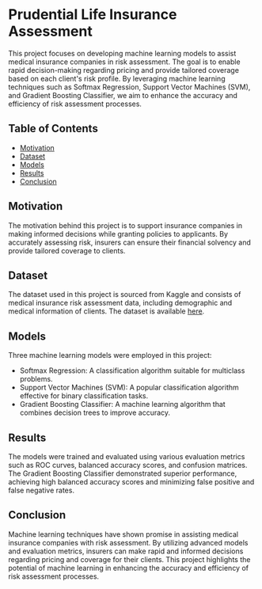 # Prudential Life Insurance Assessment

This project focuses on developing machine learning models to assist medical insurance companies in risk assessment. The goal is to enable rapid decision-making regarding pricing and provide tailored coverage based on each client's risk profile. By leveraging machine learning techniques such as Softmax Regression, Support Vector Machines (SVM), and Gradient Boosting Classifier, we aim to enhance the accuracy and efficiency of risk assessment processes.

## Table of Contents
- [Motivation](#motivation)
- [Dataset](#dataset)
- [Models](#models)
- [Results](#results)
- [Conclusion](#conclusion)

## Motivation
The motivation behind this project is to support insurance companies in making informed decisions while granting policies to applicants. By accurately assessing risk, insurers can ensure their financial solvency and provide tailored coverage to clients.

## Dataset
The dataset used in this project is sourced from Kaggle and consists of medical insurance risk assessment data, including demographic and medical information of clients. The dataset is available [here](https://www.kaggle.com/competitions/prudential-life-insurance-assessment/data).

## Models
Three machine learning models were employed in this project:
- Softmax Regression: A classification algorithm suitable for multiclass problems.
- Support Vector Machines (SVM): A popular classification algorithm effective for binary classification tasks.
- Gradient Boosting Classifier: A machine learning algorithm that combines decision trees to improve accuracy.

## Results
The models were trained and evaluated using various evaluation metrics such as ROC curves, balanced accuracy scores, and confusion matrices. The Gradient Boosting Classifier demonstrated superior performance, achieving high balanced accuracy scores and minimizing false positive and false negative rates.

## Conclusion
Machine learning techniques have shown promise in assisting medical insurance companies with risk assessment. By utilizing advanced models and evaluation metrics, insurers can make rapid and informed decisions regarding pricing and coverage for their clients. This project highlights the potential of machine learning in enhancing the accuracy and efficiency of risk assessment processes.
